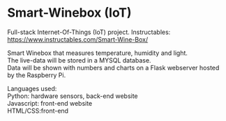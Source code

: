 # Smart-Winebox (IoT)


Full-stack
Internet-Of-Things (IoT) project.
Instructables: https://www.instructables.com/Smart-Wine-Box/

Smart Winebox that measures temperature, humidity and light.</br>
The live-data will be stored in a MYSQL database.</br>
Data will be shown with numbers and charts on a Flask webserver hosted by the Raspberry Pi.

Languages used:</br> 
Python: hardware sensors, back-end website</br>
Javascript: front-end website</br>
HTML/CSS:front-end
